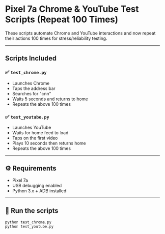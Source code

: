 # Pixel 7a Chrome & YouTube Test Scripts (Repeat 100 Times)

These scripts automate Chrome and YouTube interactions and now repeat their actions 100 times for stress/reliability testing.

---

## Scripts Included

### ✅ `test_chrome.py`
- Launches Chrome
- Taps the address bar
- Searches for "cnn"
- Waits 5 seconds and returns to home
- Repeats the above 100 times

### ✅ `test_youtube.py`
- Launches YouTube
- Waits for home feed to load
- Taps on the first video
- Plays 10 seconds then returns home
- Repeats the above 100 times

---

## ⚙️ Requirements

- Pixel 7a
- USB debugging enabled
- Python 3.x + ADB installed

---

## 🚀 Run the scripts

```bash
python test_chrome.py
python test_youtube.py
```
